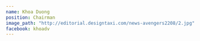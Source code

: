 ```yaml
---
name: Khoa Duong
position: Chairman
image_path: "http://editorial.designtaxi.com/news-avengers2208/2.jpg"
facebook: khoadv
---
```

